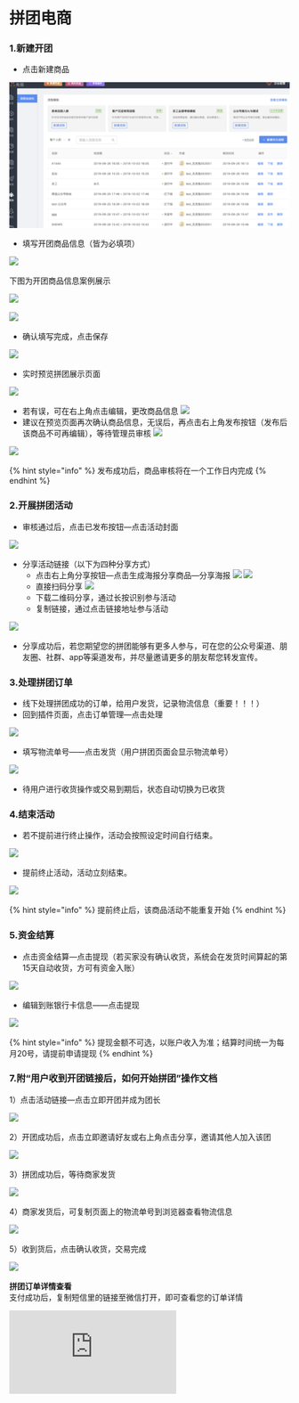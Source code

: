 # 拼团电商

###  1.**新建开团**

* 点击新建商品

![](../../.gitbook/assets/image%20%28291%29.png)

* 填写开团商品信息（皆为必填项）

![](http://bbscdn.rabbitpre.com/data/attachment/forum/201805/10/101114i7pzvq7qbq8vss17.png)

下图为开团商品信息案例展示

![](http://bbscdn.rabbitpre.com/data/attachment/forum/201805/10/101418e0izlvv2qyiflzv4.png)

![](http://bbscdn.rabbitpre.com/data/attachment/forum/201805/10/101418pheehrbbiu5l9h8b.png)

* 确认填写完成，点击保存

![](http://bbscdn.rabbitpre.com/data/attachment/forum/201805/10/101418y71gka51dzz9d991.png)

* 实时预览拼团展示页面

![](http://bbscdn.rabbitpre.com/data/attachment/forum/201805/10/101520vvfce2vv8fe51fva.png)

* 若有误，可在右上角点击编辑，更改商品信息  ![](http://bbscdn.rabbitpre.com/data/attachment/forum/201805/10/101556cs8mqnrmunagoyo9.png) 
* 建议在预览页面再次确认商品信息，无误后，再点击右上角发布按钮（发布后该商品不可再编辑），等待管理员审核  ![](http://bbscdn.rabbitpre.com/data/attachment/forum/201805/10/101556ov8ij7s7trjv2onn.png)

![](http://bbscdn.rabbitpre.com/data/attachment/forum/201805/10/101716vcutpudaw0m4hgwh.png)

{% hint style="info" %}
发布成功后，商品审核将在一个工作日内完成
{% endhint %}

### **2.开展拼团活动**

* 审核通过后，点击已发布按钮—点击活动封面

![](http://bbscdn.rabbitpre.com/data/attachment/forum/201805/10/101816c1azgmy8djjm6oo3.png)



* 分享活动链接（以下为四种分享方式）
  * 点击右上角分享按钮—点击生成海报分享商品—分享海报  ![](http://bbscdn.rabbitpre.com/data/attachment/forum/201805/10/104056gm2m9xoq827xkyex.png)  ![](http://bbscdn.rabbitpre.com/data/attachment/forum/201805/10/104056dmyydaxb101womwy.png)
  * 直接扫码分享 ![](http://bbscdn.rabbitpre.com/data/attachment/forum/201805/10/104056iuhzumo5igkx29oi.png)
  * 下载二维码分享，通过长按识别参与活动 
  * 复制链接，通过点击链接地址参与活动

![](http://bbscdn.rabbitpre.com/data/attachment/forum/201805/10/104056weubuu8yhsdukozj.png)

* 分享成功后，若您期望您的拼团能够有更多人参与，可在您的公众号渠道、朋友圈、社群、app等渠道发布，并尽量邀请更多的朋友帮您转发宣传。 

### **3.处理拼团订单**

* 线下处理拼团成功的订单，给用户发货，记录物流信息（重要！！！）
* 回到插件页面，点击订单管理—点击处理

![](http://bbscdn.rabbitpre.com/data/attachment/forum/201805/10/104450xuxfzgw9kv14hsxv.png)

* 填写物流单号——点击发货（用户拼团页面会显示物流单号）

![](http://bbscdn.rabbitpre.com/data/attachment/forum/201805/10/104450r25zs36zy5z2nqe2.png)

* 待用户进行收货操作或交易到期后，状态自动切换为已收货

### **4.结束活动**

* 若不提前进行终止操作，活动会按照设定时间自行结束。

![](http://bbscdn.rabbitpre.com/data/attachment/forum/201805/10/105228dbp809r8cpe340tb.png)

* 提前终止活动，活动立刻结束。

![](http://bbscdn.rabbitpre.com/data/attachment/forum/201805/10/105228qi30r8z8usrlxpv3.png)

{% hint style="info" %}
提前终止后，该商品活动不能重复开始
{% endhint %}

### **5.资金结算**

* 点击资金结算—点击提现（若买家没有确认收货，系统会在发货时间算起的第15天自动收货，方可有资金入账）

![](http://bbscdn.rabbitpre.com/data/attachment/forum/201805/10/105413lse6wwnezun8hnnn.png)

* 编辑到账银行卡信息——点击提现

![](http://bbscdn.rabbitpre.com/data/attachment/forum/201805/10/105413qi3siqkichbzii23.png)

{% hint style="info" %}
提现金额不可选，以账户收入为准；结算时间统一为每月20号，请提前申请提现
{% endhint %}

### **7.附“用户收到开团链接后，如何开始拼团”操作文档**

1）点击活动链接—点击立即开团并成为团长  
  
![](http://bbscdn.rabbitpre.com/data/attachment/forum/201805/10/113743jbt6t6ic5d9f7cdc.png)  
  
2）开团成功后，点击立即邀请好友或右上角点击分享，邀请其他人加入该团  
  
![](http://bbscdn.rabbitpre.com/data/attachment/forum/201805/10/115021u7kf8887hzd3dvjw.png)  
  
3）拼团成功后，等待商家发货  
  
![](http://bbscdn.rabbitpre.com/data/attachment/forum/201805/10/113614r4q4y70o8444zt4y.png)  
  
4）商家发货后，可复制页面上的物流单号到浏览器查看物流信息  
  
![](http://bbscdn.rabbitpre.com/data/attachment/forum/201805/10/113614xjicxsixzrj5hjj9.png)  
  
5）收到货后，点击确认收货，交易完成  
  
![](http://bbscdn.rabbitpre.com/data/attachment/forum/201805/10/114025xhgzk6r7xvhk4g6x.png)  
  
**拼团订单详情查看**  
支付成功后，复制短信里的链接至微信打开，即可查看您的订单详情

![](http://bbs.rabbitpre.com/forum.php?mod=image&aid=8240&size=300x300&key=e3c4a66d53881944&nocache=yes&type=fixnone)

